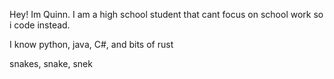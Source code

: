 Hey! Im Quinn. I am a high school student that cant focus on school work so i code instead.

I know python, java, C#, and bits of rust

snakes, snake, snek
<!---
QuackitsQuinn/QuackitsQuinn is a ✨ special ✨ repository because its `README.md` (this file) appears on your GitHub profile.
You can click the Preview link to take a look at your changes.
--->
